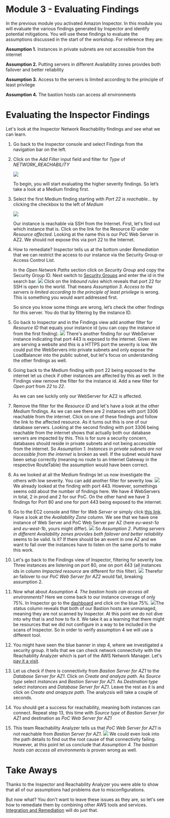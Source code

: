 Module 3 - Evaluating Findings
==============================

In the previous module you activated Amazon Inspector. In this module you will evaluate the various findings generated by Inspector and identify potential mitigations. You will use these findings to evaluate the assumptions discussed in the start of the workshop. For reference they are:

__Assumption 1.__ Instances in private subnets are not accessible from the internet

__Assumption 2.__ Putting servers in different Availability zones provides both failover and better reliability

<!-- __Assumption 3.__ Nothing can route through the bastion VPC -->

__Assumption 3.__ Access to the servers is limited according to the principle of least privilege

__Assumption 4.__ The bastion hosts can access all environments

Evaluating the Inspector Findings
========================================

Let's look at the Inspector Network Reachability findings and see what we can learn.

1.  Go back to the Inspector console and select Findings from the navigation bar on the left.

2.  Click on the _Add Filter_ input field and filter for _Type_ of _NETWORK_REACHABILITY_

	![](./images/mod3-filter-type.png)

	<!-- !!! info "Inspector Agent delay"
		If you see multiple Medium findings and none of the findings indicate the Inspector agent was running, you will need to delete the Assessment and run it again. This means the instances did not have the Inspector agent running at the time of the scan. The agent is installed, it may just have been coming active. -->

	To begin, you will start evaluating the higher severity findings. So let’s take a look at a Medium finding first.

3.  Select the first Medium finding starting with _Port 22 is reachable..._ by clicking the checkbox to the left of _Medium_

	![](./images/mod3-medium-finding.png)

	Our instance is reachable via SSH from the Internet. First, let's find out which instance that is. Click on the link for the Resource ID under _Resource affected_. Looking at the name this is our PoC Web Server in AZ2. We should not expose this via port 22 to the Internet. 
	
4.  How to remediate? Inspector tells us at the bottom under _Remediation_ that we can restrict the access to our instance via the Security Group or Access Control List.

	In the _Open Network Paths_ section click on _Security Group_ and copy the Security Group ID. Next switch to [Security Groups](https://eu-west-1.console.aws.amazon.com/ec2/v2/home?region=eu-west-1#SecurityGroups:) and enter the id in the search bar.
	![](./images/mod3-sg.png)
	Click on the _Inbound rules_ which reveals that port 22 for SSH is open to the world. That means _Assumption 3. Access to the servers is limited according to the principle of least privilege_ is wrong. This is something you would want addressed first.

	So since you know some things are wrong, let’s check the other findings for this server. You do that by filtering by the instance ID.

5.  Go back to Inspector and in the Findings view add another filter for _Resource ID_ that equals your instance id (you can copy the instance id from the first finding).
	![](./images/mod3-finding443.png)
	There's another finding for our WebServer instance indicating that port 443 is exposed to the internet. Given we are serving a website and this is a HTTPS port the severity is low. We could put the WebServers into private subnets and only expose the LoadBalancer into the public subnet, but let's focus on understanding the other findings as well.

6.  Going back to the Medium finding with port 22 being exposed to the internet let us check if other instances are affected by this as well. In the Findings view remove the filter for the instance id. Add a new filter for _Open port_ from _22_ to _22_.

	As we can see luckily only our WebServer for AZ2 is affected.

7.  Remove the filter for the _Resource ID_ and let's have a look at the other _Medium_ findings. As we can see there are 2 instances with port 3306 reachable from the internet. Click on one of these findings and follow the link to the affected resource. As it turns out this is one of our database servers. Looking at the second finding with port 3306 being reachable from the internet shows that actually both our database servers are impacted by this. This is for sure a security concern, databases should reside in private subnets and not being accessible from the internet. So _Assumption 1. Instances in private subnets are not accessible from the internet_ is broken as well. If the subnet would have been setup correctly (meaning no route to an Internet Gateway in the respective RouteTable) the assumption would have been correct.

8. As we looked at all the Medium findings let us now investigate the others with low severity. You can add another filter for severity low.
	![](./images/mod3-low.png)
   We already looked at the finding with port 443. However, somethings seems odd about the number of findings here. We have 4 WebServers in total, 2 in prod and 2 for our PoC. On the other hand we have 3 findings for Port 80 and one for port 443 being exposed to the internet.

9. Go to the EC2 console and filter for _Web Server_ or simply click [this link](https://eu-west-1.console.aws.amazon.com/ec2/v2/home?region=eu-west-1#Instances:search=:web%20server;v=3;$case=tags:true%5C,client:false;$regex=tags:false%5C,client:false). Have a look at the _Availability Zone_ column. We see that we have one instance of Web Server and PoC Web Server per AZ (here _eu-west-1a_ and _eu-west-1b_, yours might differ). ![](./images/mod3-azs.png) So _Assumption 2. Putting servers in different Availability zones provides both failover and better reliability_ seems to be valid. Is it? If there should be an event in one AZ and we want to fail over the instances have to listen on the same ports to make this work. 

10. Let's go back to the Findings view of Inspector, filtering for severity low. Three instances are listening on port 80, one on port 443 (all instances ids in column _Impacted resource_ are different for this filter). ![](./images/mod3-low-instance.png) Therefor an failover to our _PoC Web Server for AZ2_ would fail, breaking assumption 2.

11. Now what about _Assumption 4. The bastion hosts can access all environments_? Here we come back to our instance coverage of only 75%. In Inspector go to the [dashboard](https://eu-west-1.console.aws.amazon.com/inspector/v2/home?region=eu-west-1#/dashboard) and click on the blue 75%. ![](./images/mod3-instance-coverage.png)The status column reveals that both of our Bastion hosts are unmanaged, meaning they are not scanned by Inspector. At this point we do not dive into why that is and how to fix it. We take it as a learning that there might be resources that we did not configure in a way to be included in the scans of Inspector. So in order to verify assumption 4 we will use a different tool.

12. You might have seen the blue banner in step 4, where we investigated a security group. It tells that we can check network connectivity with the Reachability Analyzer which is part of the AWS Network Manager. Let's [pay it a visit](https://eu-west-1.console.aws.amazon.com/networkinsights/home?region=eu-west-1#ReachabilityAnalyzer).

13. Let us check if there is connectivity from _Bastion Server for AZ1_ to the _Database Server for AZ1_. Click on _Create and analyze path_. As _Source type_ select _instances_ and _Bastion Server for AZ1_. As _Destination type_ select _instances_ and _Database Server for AZ1_. Leave the rest as it is and click on _Create and anapyze path_. The analyzsis will take a couple of seconds.

14. You should get a success for reachability, meaning both instances can connect. Repeat step 13, this time with _Source type_ of _Bastion Server for AZ1_ and destination as _PoC Web Server for AZ1_

15. This team Reachability Analyzer tells us that _PoC Web Server for AZ1_ is not reachable from _Bastion Server for AZ1_. ![](./images/mod3-reach.png) We could even look into the path details to find out the root cause of that connectivity failing. However, at this point let us conclude that _Assumption 4. The bastion hosts can access all environments_ is proven wrong as well.

<!-- 4.  Highlight the AWS agent ID, copy it, and scroll back to the top to paste the Instance ID of the offending instance in the “Filter”

	![](./images/mod3-4-instance-search.png)

	Hover over the finding titles with your mouse. You will immediately see multiple findings about Peered connections, one Low and the top three Informational findings. Since you already looked at the SSH finding and know you need to address that, let’s look at the Informational finding for this peered connection. -->

<!-- 5.  Expand the “Finding” Column so you can see enough of the title to see “Peered”

6.  Expand the Informational finding that starts with “Aggregate network exposure” and has “Peered”

	![](./images/mod3-5-finding2.png)

7.	Check what VPC is peered. Click on the VPC Peering Connection link in the finding to open it in a new window. Note the peer name.

8.	Click on the VPC peer name from the finding.

9.	Click on the Requester VPC in the bottom window.

	Here you see the peer is to the Bastion VPC. This is okay because you expect this behavior. What you don’t see, however, is anything about connectivity from the WebApp VPC. That’s because the report knows there’s no way to transit through multiple VPC Peering connections today. So this helps you validate Assumption 3 is true as long as there’s no additional routing the report can’t see (for example a Cisco CSR Transit VPC). But this also means Assumption 5 is false because there is no Peer between the Bastion VPC and the Proof of Concept.

	What about the multiple Availability Zone configuration though for this Proof of Concept? Given the misconfiguration, you should check Assumption 2. Since you want to check against multiple Instances, let’s filter by VPC, in this case the PoCVPC. -->

<!-- 10.  Close the preview window and go back to the findings. Scroll back to the top and put the VPC ID of the offending instance in the “Filter”. Collapse the first finding you had open.

	![](./images/mod3-6-vpc-search.png)

	Next, you want to compare the Internet reachability. The most relevant findings related to internet access are the “Aggregate network exposure” findings. Those are found half way down the list. Comparing them visually you will see one instance only has port 80 open. 

11.  Expand the first finding that starts with “Aggregate network exposure” and has “internet”.

	![](./images/mod3-7-finding3.png)

12.  Notice only port 80 is open. Collapse this finding.

13.  Expand the second finding that starts with “Aggregate network exposure” and has “internet” – it will have a different instance ID.

	![](./images/mod3-8-finding4.png)

	Here you see the other instance has ports 22 and 443 open.

	This would indicate than in a failover scenario the second instance would fail to respond to any HTTP traffic. So this must be fixed for failover to work. Assumption 2 is proven false.

	The remaining assumption, Assumption 1, related to the Private Subnets, so let's move on from the POC Server side. You have a couple of things you need to address so can send this report to the developer to have them fix things. Let’s start looking at the WebApp side. Notice the route table for the Database subnet is incorrect, so let’s see if that is having any security impact. Again you can filter by the instance ID, or something you expect to see in the finding. For example, let’s filter by the port number: 3306. -->

<!-- 14.  Collapse the open findings. Scroll back to the top and put “3306” in the “Filter”

	![](./images/mod3-9-port-search.png)

	Here you are looking for instances open to the internet on this port. One of the first findings indicate the instance has ports are reachable from the internet.

15.  Expand the finding that starts with “Aggregate network exposure” and has “internet”

	![](./images/mod3-10-finding5.png)

	From the naming context you know this is wrong since this instance shouldn't have access from the internet. But rather than following this one recommendation, you can also to apply a different route table to the subnet. This just shows how there are different ways to solve the same problem, but it requires context. This is a good example where defense in depth is important. You may have set the Security Group to 0.0.0.0/0 for testing or internal access purposes, but because of a bad assumption you potentially put your entire environment at risk.

	In the end this proves Assumption 1 was false and needs to be revisited for all servers.

!!! info "Alternative methods of analysis"
		There’s another way to compare instance findings like this. You can download all of these findings in a .csv file, allowing you to sort, filter, and compare much more programmatically. We choose not to do this to provide a consistent experience for all participants. -->

Take Aways
=========

Thanks to the Inspector and Reachability Analyzer you were able to show that all of our assumptions had problems due to misconfigurations.

But now what? You don't want to leave these issues as they are, so let's see how to remediate them by combining other AWS tools and services. [Integration and Remediation](04-integration-and-remediation.md) will do just that.
